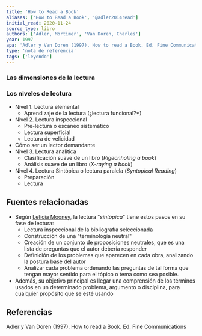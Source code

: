 ```yaml
---
title: 'How to Read a Book'
aliases: ['How to Read a Book', '@adler2014read']
initial_read: 2020-11-24
source_type: libro
authors: ['Adler, Mortimer', 'Van Doren, Charles']
year: 1997
apa: 'Adler y Van Doren (1997). How to read a Book. Ed. Fine Communications'
type: 'nota de referencia'
tags: ['leyendo']
---
```


### Las dimensiones de la lectura

### Los niveles de lectura

- Nivel 1. Lectura elemental
	- Aprendizaje de la lectura (¿lectura funcional?\*)
- Nivel 2. Lectura inspeccional
	- Pre-lectura o escaneo sistemático
	- Lectura superficial
	- Lectura de velicidad
- Cómo ser un lector demandante
- Nivel 3. Lectura analítica
	- Clasificación suave de un libro (*Pigeonholing a book*)
	- Análisis suave de un libro (*X-raying a book*)
- Nivel 4. Lectura Sintópica o lectura paralela (*Syntopical Reading*)
	- Preparación
	- Lectura

## Fuentes relacionadas

- Según [Leticia Mooney](https://biodagar.com/2019/04/syntopic-reading-what-it-is-and-how-to-do-it/), la lectura "*sintópica*" tiene estos pasos en su fase de lectura:
	- Lectura inspeccional de la bibliografía seleccionada
	- Construcción de una "terminología neutral" 
	- Creación de un conjunto de proposiciones neutrales, que es una lista de preguntas que el autor debería responder
	- Definición de los problemas que aparecen en cada obra, analizando la postura base del autor
	- Analizar cada problema ordenando las preguntas de tal forma que tengan mayor sentido para el tópico o tema como sea posible.
- Además, su objetivo principal es llegar una comprensión de los términos usados en un determinado problema, argumento o disciplina, para cualquier propósito que se esté usando


## Referencias

Adler y Van Doren (1997). How to read a Book. Ed. Fine Communications